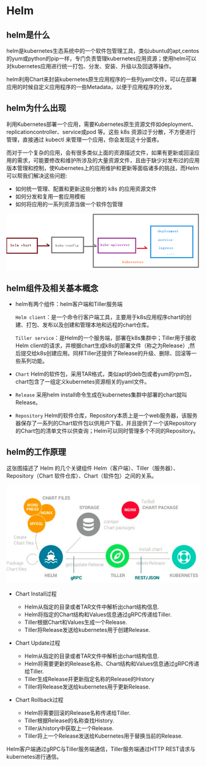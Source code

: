 # Helm

## helm是什么

helm是kubernetes生态系统中的一个软件包管理工具，类似ubuntu的apt,centos的yum或python的pip一样，专门负责管理kubernetes应用资源；使用helm可以对kubernetes应用进行统一打包、分发、安装、升级以及回退等操作。

helm利用Chart来封装kubernetes原生应用程序的一些列yaml文件，可以在部署应用的时候自定义应用程序的一些Metadata，以便于应用程序的分发。

## helm为什么出现

利用Kubernetes部署一个应用，需要Kubernetes原生资源文件如deployment、replicationcontroller、service或pod 等。这些 k8s 资源过于分散，不方便进行管理，直接通过 kubectl 来管理一个应用，你会发现这十分蛋疼。

而对于一个复杂的应用，会有很多类似上面的资源描述文件，如果有更新或回滚应用的需求，可能要修改和维护所涉及的大量资源文件，且由于缺少对发布过的应用版本管理和控制，使Kubernetes上的应用维护和更新等面临诸多的挑战，而Helm可以帮我们解决这些问题:

* 如何统一管理、配置和更新这些分散的 k8s 的应用资源文件
* 如何分发和复用一套应用模板
* 如何将应用的一系列资源当做一个软件包管理

![helm架构](https://raw.githubusercontent.com/TDAkory/ImageResources/main/img/20220418104653.png)

## helm组件及相关基本概念

* helm有两个组件：helm客户端和Tiller服务端

    `Helm client`：是一个命令行客户端工具，主要用于k8s应用程序chart的创建、打包、发布以及创建和管理本地和远程的chart仓库。

    `Tiller service`：是Helm的一个服务端，部署在k8s集群中；Tiller用于接收Helm client的请求，并根据chart生成k8s的部署文件（称之为Release）,然后提交给k8s创建应用。同样Tiller还提供了Release的升级、删除、回滚等一些系列功能。
* `Chart`
Helm的软件包，采用TAR格式，类似apt的deb包或者yum的rpm包，chart包含了一组定义kubernetes资源相关的yaml文件。
* `Release`
采用helm install命令生成在kubernetes集群中部署的chart就叫Release。
* `Repository`
Helm的软件仓库，Repository本质上是一个web服务器，该服务器保存了一系列的Chart软件包以供用户下载，并且提供了一个该Repository的Chart包的清单文件以供查询；Helm可以同时管理多个不同的Repository。

## helm的工作原理

这张图描述了 Helm 的几个关键组件 Helm（客户端）、Tiller（服务器）、Repository（Chart 软件仓库）、Chart（软件包）之间的关系。

![helm的工作原理](https://raw.githubusercontent.com/TDAkory/ImageResources/main/img/20220418105121.png)

* Chart Install过程
  * Helm从指定的目录或者TAR文件中解析出chart结构信息.
  * Helm将指定的Chart结构和Values信息通过gRPC传递给Tiller.
  * Tiller根据Chart和Values生成一个Release.
  * Tiller将Release发送给kubernetes用于创建Release.
  
* Chart Update过程
  * Helm从指定的目录或者TAR文件中解析出chart结构信息.
  * Helm将需要更新的Release名称、Chart结构和Values信息通过gRPC传递给Tiller.
  * Tiller生成Release并更新指定名称的Release的History
  * Tiller将Release发送给kubernetes用于更新Release.
* Chart Rollback过程
  * Helm将需要回滚的Release名称传递给Tiller.
  * Tiller根据Release的名称查找History.
  * Tiller从history中获取上一个Release.
  * Tiller将上一个Release发送给Kubernetes用于替换当前的Release.

Helm客户端通过gRPC与Tiller服务端通信，Tiller服务端通过HTTP REST请求与kubernetes进行通信。